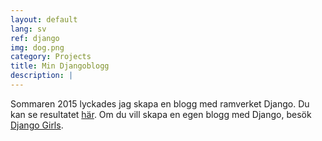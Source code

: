 ```yaml
---
layout: default
lang: sv
ref: django
img: dog.png
category: Projects
title: Min Djangoblogg
description: |
---
```

Sommaren 2015 lyckades jag skapa en blogg med ramverket Django. Du kan se resultatet [här](/django/). Om du vill skapa en
egen blogg med Django, besök [Django Girls](https://djangogirls.org).
